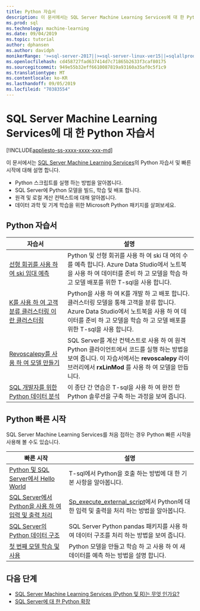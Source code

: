 ```yaml
---
title: Python 자습서
description: 이 문서에서는 SQL Server Machine Learning Services에 대 한 Python 자습서를 설명 합니다. Python 스크립트를 실행 하는 방법을 알아봅니다. SQL Server에 Python 모델을 빌드, 학습 및 배포 합니다. 원격 및 로컬 계산 컨텍스트에 대해 알아봅니다. 데이터 과학 및 기계 학습을 위한 Microsoft Python 패키지를 살펴보세요.
ms.prod: sql
ms.technology: machine-learning
ms.date: 09/04/2019
ms.topic: tutorial
author: dphansen
ms.author: davidph
monikerRange: '>=sql-server-2017||>=sql-server-linux-ver15||=sqlallproducts-allversions'
ms.openlocfilehash: cd458727fad637414d7c71865b2633f3caf80175
ms.sourcegitcommit: 949e55b32eff6610087819a93160a35af0c5f1c9
ms.translationtype: MT
ms.contentlocale: ko-KR
ms.lasthandoff: 09/05/2019
ms.locfileid: "70383554"
---
```

# <a name="python-tutorials-for-sql-server-machine-learning-services"></a>SQL Server Machine Learning Services에 대 한 Python 자습서
[!INCLUDE[appliesto-ss-xxxx-xxxx-xxx-md](../../includes/appliesto-ss-xxxx-xxxx-xxx-md.md)]

이 문서에서는 [SQL Server Machine Learning Services](../install/sql-machine-learning-services-windows-install.md)의 Python 자습서 및 빠른 시작에 대해 설명 합니다.

+ Python 스크립트를 실행 하는 방법을 알아봅니다.
+ SQL Server에 Python 모델을 빌드, 학습 및 배포 합니다.
+ 원격 및 로컬 계산 컨텍스트에 대해 알아봅니다.
+ 데이터 과학 및 기계 학습을 위한 Microsoft Python 패키지를 살펴보세요.

<a name="bkmk_pythontutorials"></a>

## <a name="python-tutorials"></a>Python 자습서

| 자습서 | 설명 |
|-|-|
| [선형 회귀를 사용 하 여 ski 임대 예측](python-ski-rental-linear-regression.md) | Python 및 선형 회귀를 사용 하 여 ski 대 여의 수를 예측 합니다. Azure Data Studio에서 노트북을 사용 하 여 데이터를 준비 하 고 모델을 학습 하 고 모델 배포를 위한 T-sql을 사용 합니다. |
| [K를 사용 하 여 고객 분류 클러스터링 이란 클러스터링](python-clustering-model.md) | Python을 사용 하 여 K를 개발 하 고 배포 합니다. 클러스터링 모델을 통해 고객을 분류 합니다. Azure Data Studio에서 노트북을 사용 하 여 데이터를 준비 하 고 모델을 학습 하 고 모델 배포를 위한 T-sql을 사용 합니다. |
| [Revoscalepy를 사용 하 여 모델 만들기](use-python-revoscalepy-to-create-model.md) | SQL Server를 계산 컨텍스트로 사용 하 여 원격 Python 클라이언트에서 코드를 실행 하는 방법을 보여 줍니다. 이 자습서에서는 **revoscalepy** 라이브러리에서 **rxLinMod** 를 사용 하 여 모델을 만듭니다. |
| [SQL 개발자를 위한 Python 데이터 분석](sqldev-in-database-python-for-sql-developers.md) | 이 종단 간 연습은 T-sql을 사용 하 여 완전 한 Python 솔루션을 구축 하는 과정을 보여 줍니다. |

## <a name="python-quickstarts"></a>Python 빠른 시작

SQL Server Machine Learning Services를 처음 접하는 경우 Python 빠른 시작을 사용해 볼 수도 있습니다.

| 빠른 시작 | 설명 |
|-|-|
| [Python 및 SQL Server에서 Hello World](quickstart-python-run-using-t-sql.md) | T-sql에서 Python을 호출 하는 방법에 대 한 기본 사항을 알아봅니다. |
| [SQL Server에서 Python을 사용 하 여 입력 및 출력 처리](quickstart-python-inputs-and-outputs.md) | [Sp_execute_external_script](../../relational-databases/system-stored-procedures/sp-execute-external-script-transact-sql.md)에서 Python에 대 한 입력 및 출력을 처리 하는 방법을 알아봅니다. |
| [SQL Server의 Python 데이터 구조](quickstart-python-data-structures.md) | SQL Server Python pandas 패키지를 사용 하 여 데이터 구조를 처리 하는 방법을 보여 줍니다. |
| [첫 번째 모델 학습 및 사용](quickstart-python-train-score-in-tsql.md) | Python 모델을 만들고 학습 하 고 사용 하 여 새 데이터를 예측 하는 방법을 설명 합니다. |

## <a name="next-steps"></a>다음 단계

+ [SQL Server Machine Learning Services (Python 및 R)는 무엇 인가요?](../what-is-sql-server-machine-learning.md)
+ [SQL Server에 대 한 Python 확장](../concepts/extension-python.md)